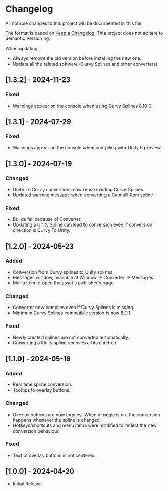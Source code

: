 # Changelog

All notable changes to this project will be documented in this file.

The format is based on [Keep a Changelog](https://keepachangelog.com/en/1.1.0/),
This project does not adhere to Semantic Versioning.

When updating:
- Always remove the old version before installing the new one.
- Update all the related software (Curvy Splines and other converters)

## [1.3.2] - 2024-11-23

### Fixed
- Warnings appear on the console when using Curvy Splines 8.10.0.


## [1.3.1] - 2024-07-29

### Fixed
- Warnings appear on the console when compiling with Unity 6 preview.


## [1.3.0] - 2024-07-19

### Changed
- Unity To Curvy conversions now reuse existing Curvy Splines.
- Updated warning message when converting a Catmull-Rom spline

### Fixed
- Builds fail because of Converter.
- Updating a Unity Spline can lead to conversion even if conversion direction is Curvy To Unity.


## [1.2.0] - 2024-05-23

### Added
- Conversion from Curvy splines to Unity splines.
- Messages window, available at Window -> Converter -> Messages.
- Menu item to open the asset's publisher's page.

### Changed
- Converter now compiles even if Curvy Splines is missing.
- Minimum Curvy Splines compatible version is now 8.9.1.

### Fixed
- Newly created splines are not converted automatically.
- Converting a Unity spline removes all its children.


## [1.1.0] - 2024-05-16

### Added
- Real time spline conversion.
- Tooltips to overlay buttons.

### Changed
- Overlay buttons are now toggles. When a toggle is on, the conversion happens whenever the spline is changed.
- Hotkeys/shortcuts and menu items were modified to reflect the new conversion behaviour.

### Fixed
- Text of overlay buttons is not centered.


## [1.0.0] - 2024-04-20

- Initial Release